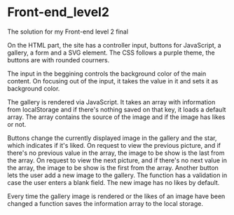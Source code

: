 # Front-end_level2
The solution for my Front-end level 2 final

On the HTML part,  the site has a controller input, buttons for JavaScript, a gallery, a form and a SVG element.
The CSS follows a purple theme, the buttons are with rounded courners.

The input in the beggining controls the background color of the main content. On focusing out of the input, it takes the value in it and sets it as background color.
 
The gallery is rendered via JavaScript. It takes an array with information from localStorage and if there's nothing saved on that key, it loads a default array. The array contains the source of the image and if the image has likes or not.

Buttons change the currently displayed image in the gallery and the star, which indicates if it's liked. On request to view the previous picture, and if there's no previous value in the array, the image to be show is the last from the array. On request to view the next picture, and if there's no next value in the array, the image to be show is the first from the array. Another button lets the user add a new image to the gallery. The function has a validation in case the user enters a blank field. The new image has no likes by default.

Every time the gallery image is rendered or the likes of an image have been changed a function saves the information array to the local storage.
